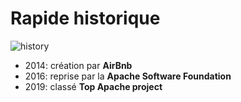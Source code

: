 # Rapide historique


![history](./assets/images/histo_airflow.png)

- 2014: création par **AirBnb**
- 2016: reprise par la **Apache Software Foundation**
- 2019: classé **Top Apache project**
